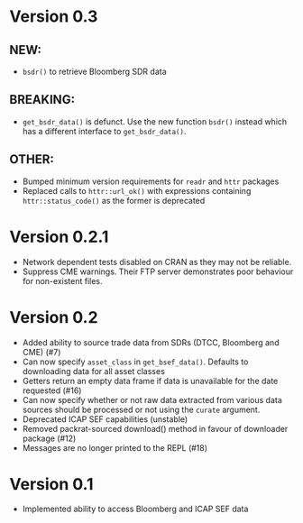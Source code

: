 # Version 0.3

## NEW:

- `bsdr()` to retrieve Bloomberg SDR data

## BREAKING:

- `get_bsdr_data()` is defunct. Use the new function `bsdr()` instead which has a different interface to `get_bsdr_data()`.

## OTHER:

- Bumped minimum version requirements for `readr` and `httr` packages
- Replaced calls to `httr::url_ok()` with expressions containing `httr::status_code()` as the former is deprecated
 

# Version 0.2.1

- Network dependent tests disabled on CRAN as they may not be reliable.
- Suppress CME warnings. Their FTP server demonstrates poor behaviour for non-existent files.

# Version 0.2

- Added ability to source trade data from SDRs (DTCC, Bloomberg and CME) (#7) 
- Can now specify `asset_class` in `get_bsef_data()`. Defaults to downloading data for all asset classes
- Getters return an empty data frame if data is unavailable for the date requested (#16)
- Can now specify whether or not raw data extracted from various data sources should be processed or not using the `curate` argument.
- Deprecated ICAP SEF capabilities (unstable)
- Removed packrat-sourced download() method in favour of downloader package (#12)
- Messages are no longer printed to the REPL (#18)

# Version 0.1

- Implemented ability to access Bloomberg and ICAP SEF data
